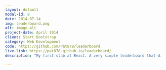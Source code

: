 ```yaml
---
layout: default
modal-id: 8
date: 2014-07-14
img: leaderboard.png
alt: image-alt
project-date: April 2014
client: Start Bootstrap
category: Web Development
code: https://github.com/Pat878/leaderboard
live-link: https://pat878.github.io/leaderboard/
description: "My first stab at React. A very simple leaderboard that displays the top Free Code Camp users."

---
```


